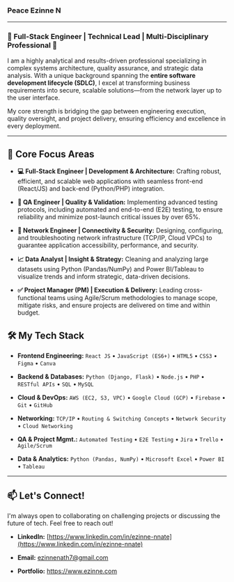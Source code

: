 
### Peace Ezinne N

---

### 🌟 Full-Stack Engineer | Technical Lead | Multi-Disciplinary Professional 🌟

I am a highly analytical and results-driven professional specializing in complex systems architecture, quality assurance, and strategic data analysis. With a unique background spanning the **entire software development lifecycle (SDLC)**, I excel at transforming business requirements into secure, scalable solutions—from the network layer up to the user interface.

My core strength is bridging the gap between engineering execution, quality oversight, and project delivery, ensuring efficiency and excellence in every deployment.

---

## 🎯 Core Focus Areas

* **💻 Full-Stack Engineer | Development & Architecture:** Crafting robust, efficient, and scalable web applications with seamless front-end (React/JS) and back-end (Python/PHP) integration.

* **🔬 QA Engineer | Quality & Validation:** Implementing advanced testing protocols, including automated and end-to-end (E2E) testing, to ensure reliability and minimize post-launch critical issues by over 65%.

* **🔗 Network Engineer | Connectivity & Security:** Designing, configuring, and troubleshooting network infrastructure (TCP/IP, Cloud VPCs) to guarantee application accessibility, performance, and security.

* **📈 Data Analyst | Insight & Strategy:** Cleaning and analyzing large datasets using Python (Pandas/NumPy) and Power BI/Tableau to visualize trends and inform strategic, data-driven decisions.

* **✅ Project Manager (PM) | Execution & Delivery:** Leading cross-functional teams using Agile/Scrum methodologies to manage scope, mitigate risks, and ensure projects are delivered on time and within budget.

## 🛠️ My Tech Stack

* **Frontend Engineering:** `React JS` • `JavaScript (ES6+)` • `HTML5` • `CSS3` • `Figma` • `Canva`

* **Backend & Databases:** `Python (Django, Flask)` • `Node.js` • `PHP` • `RESTful APIs` • `SQL` • `MySQL`

* **Cloud & DevOps:** `AWS (EC2, S3, VPC)` • `Google Cloud (GCP)` • `Firebase` • `Git` • `GitHub`

* **Networking:** `TCP/IP` • `Routing & Switching Concepts` • `Network Security` • `Cloud Networking`

* **QA & Project Mgmt.:** `Automated Testing` • `E2E Testing` • `Jira` • `Trello` • `Agile/Scrum`

* **Data & Analytics:** `Python (Pandas, NumPy)` • `Microsoft Excel` • `Power BI` • `Tableau`

---

## 📫 Let's Connect!

I'm always open to collaborating on challenging projects or discussing the future of tech. Feel free to reach out!

* **LinkedIn:** [https://www.linkedin.com/in/ezinne-nnate](https://www.linkedin.com/in/ezinne-nnate)

* **Email:** ezinnenath7@gmail.com

* **Portfolio:** <https://www.ezinne.com>
```eof
